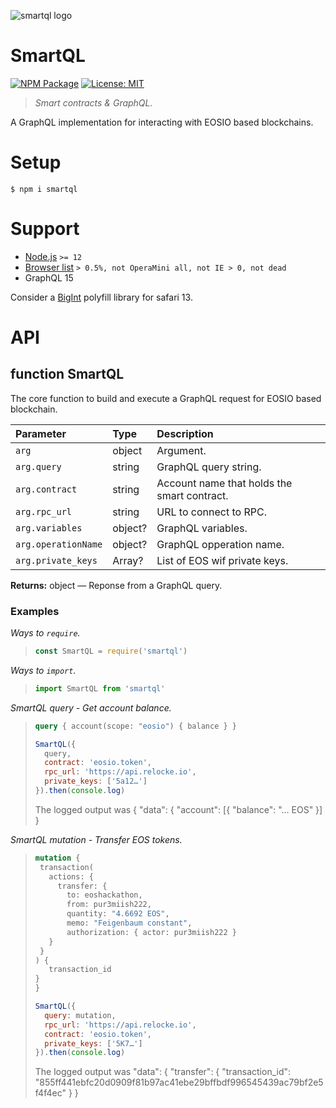 ![smartql logo](https://raw.githubusercontent.com/pur3miish/smartql/main/static/smartql.svg)

# SmartQL

[![NPM Package](https://img.shields.io/npm/v/smartql.svg)](https://www.npmjs.org/package/smartql) [![License: MIT](https://img.shields.io/badge/License-MIT-yellow.svg)](https://github.com/pur3miish/smartql/blob/main/LICENSE)

> _Smart contracts & GraphQL._

A GraphQL implementation for interacting with EOSIO based blockchains.

# Setup

```shell
$ npm i smartql
```

# Support

- [Node.js](https://nodejs.org/en/) `>= 12`
- [Browser list](https://github.com/browserslist/browserslist) `> 0.5%, not OperaMini all, not IE > 0, not dead`
- GraphQL 15

Consider a [BigInt](https://caniuse.com/?search=bigint) polyfill library for safari 13.

# API

## function SmartQL

The core function to build and execute a GraphQL request for EOSIO based blockchain.

| Parameter | Type | Description |
| :-- | :-- | :-- |
| `arg` | object | Argument. |
| `arg.query` | string | GraphQL query string. |
| `arg.contract` | string | Account name that holds the smart contract. |
| `arg.rpc_url` | string | URL to connect to RPC. |
| `arg.variables` | object? | GraphQL variables. |
| `arg.operationName` | object? | GraphQL opperation name. |
| `arg.private_keys` | Array<string>? | List of EOS wif private keys. |

**Returns:** object — Reponse from a GraphQL query.

### Examples

_Ways to `require`._

> ```js
> const SmartQL = require('smartql')
> ```

_Ways to `import`._

> ```js
> import SmartQL from 'smartql'
> ```

_SmartQL query - Get account balance._

> ```GraphQL
> query { account(scope: "eosio") { balance } }
> ```
>
> ```js
> SmartQL({
>   query,
>   contract: 'eosio.token',
>   rpc_url: 'https://api.relocke.io',
>   private_keys: ['5a12…']
> }).then(console.log)
> ```
>
> The logged output was { "data": { "account": \[{ "balance": "… EOS" }] }

_SmartQL mutation - Transfer EOS tokens._

> ```GraphQL
> mutation {
>  transaction(
>    actions: {
>      transfer: {
>        to: eoshackathon,
>        from: pur3miish222,
>        quantity: "4.6692 EOS",
>        memo: "Feigenbaum constant",
>        authorization: { actor: pur3miish222 }
>    }
>  }
> ) {
>    transaction_id
> }
> }
> ```
>
> ```js
> SmartQL({
>   query: mutation,
>   rpc_url: 'https://api.relocke.io',
>   contract: 'eosio.token',
>   private_keys: ['5K7…']
> }).then(console.log)
> ```
>
> The logged output was "data": { "transfer": { "transaction_id": "855ff441ebfc20d0909f81b97ac41ebe29bffbdf996545439ac79bf2e5f4f4ec" } }
